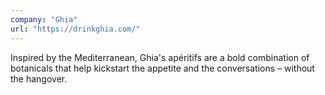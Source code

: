 ```yaml
---
company: "Ghia"
url: "https://drinkghia.com/"
---
```


Inspired by the Mediterranean, Ghia's apéritifs are a bold combination of botanicals that help kickstart the appetite and the conversations – without the hangover.
